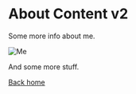 # About Content v2

Some more info about me.

![Me](/58484ad4eb6c46cef90e510a524ca822238b40da5dd91b6ac0af0fb34442b7cf.jpeg)

And some more stuff.

[Back home](/)
